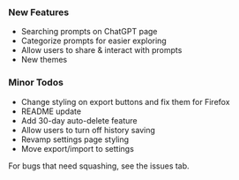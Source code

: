 ### New Features
- Searching prompts on ChatGPT page
- Categorize prompts for easier exploring
- Allow users to share & interact with prompts
- New themes


### Minor Todos
- Change styling on export buttons and fix them for Firefox
- README update
- Add 30-day auto-delete feature
- Allow users to turn off history saving
- Revamp settings page styling
- Move export/import to settings

For bugs that need squashing, see the issues tab. 
